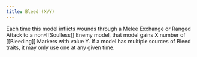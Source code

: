 ```yaml
---
title: Bleed (X/Y)
---
```

Each time this model inflicts wounds through a Melee Exchange or Ranged Attack to a non-[[Soulless]] Enemy model, that model gains X number of [[Bleeding]] Markers with value Y.
If a model has multiple sources of Bleed traits, it may only use one at any given time.